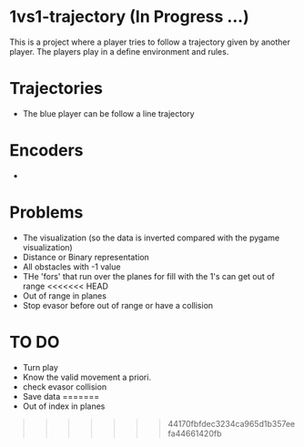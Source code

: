 # 1vs1-trajectory (In Progress ...)
This is a project where a player tries to follow a trajectory given by another player. The players play in a define environment and rules.

# Trajectories
- The blue player can be follow a line trajectory

# Encoders
- 

# Problems
- The visualization (so the data is inverted compared with the pygame visualization)
- Distance or Binary representation
- All obstacles with -1 value
- THe 'fors' that run over the planes for fill with the 1's can get out of range
<<<<<<< HEAD
- Out of range in planes
- Stop evasor before out of range or have a collision

# TO DO
- Turn play
- Know the valid movement a priori.
- check evasor collision
- Save data
=======
- Out of index in planes
>>>>>>> 44170fbfdec3234ca965d1b357eefa44661420fb
